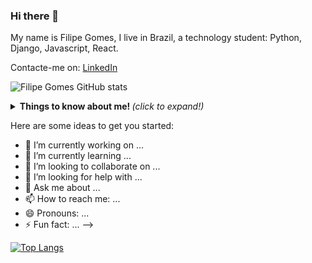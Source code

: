 ### Hi there 👋

My name is Filipe Gomes, I live in Brazil, a technology student:
Python, Django, Javascript, React.

Contacte-me on:
[LinkedIn](https://www.linkedin.com/in/lipegomes/?lipi=urn%3Ali%3Apage%3Ad_flagship3_feed%3BeQVV4ak%2FRcOzKVDGtrDBtQ%3D%3D)

![Filipe Gomes GitHub stats](https://github-readme-stats.vercel.app/api?username=lipegomes&show_icons=true&theme=radical)

<details>
  <summary> <b> Things to know about me! </b> <i>(click to expand!)</i> </summary>
  
  <br>
  
  This is going to be hidden.
  
</details>

Here are some ideas to get you started:

- 🔭 I’m currently working on ...
- 🌱 I’m currently learning ...
- 👯 I’m looking to collaborate on ...
- 🤔 I’m looking for help with ...
- 💬 Ask me about ...
- 📫 How to reach me: ...
- 😄 Pronouns: ...
- ⚡ Fun fact: ...
-->

[![Top Langs](https://github-readme-stats.vercel.app/api/top-langs/?username=anuraghazra)](https://github.com/anuraghazra/github-readme-stats)
